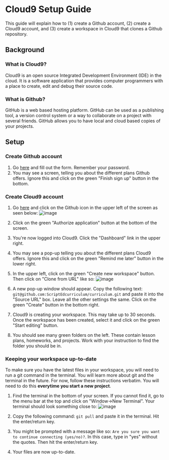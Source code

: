 # Cloud9 Setup Guide

This guide will explain how to (1) create a Github account, (2) create a Cloud9 account, and (3) create a workspace in Cloud9 that clones a Github repository.

## Background

### What is Cloud9?

Cloud9 is an open source Integrated Development Environment (IDE) in the cloud. It is a software application that provides computer programmers with a place to create, edit and debug their source code.

### What is Github?

GitHub is a web based hosting platform. GitHub can be used as a publishing tool, a version control system or a way to collaborate on a project with several friends. GitHub allows you to have local and cloud based copies of your projects.

## Setup

### Create Github account

1. Go [here](https://github.com/join) and fill out the form. Remember your password.
2. You may see a screen, telling you about the different plans Github offers. Ignore this and click on the green "Finish sign up" button in the bottom.

### Create Cloud9 account

1. Go [here](https://c9.io/) and click on the Github icon in the upper left of the screen as seen below: ![image](http://i.imgur.com/95AGSAw.png)

2. Click on the green "Authorize application" button at the bottom of the screen.

3. You're now logged into Cloud9. Click the "Dashboard" link in the upper right.

4. You may see a pop-up telling you about the different plans Cloud9 offers. Ignore this and click on the green "Remind me later" button in the lower right.

5. In the upper left, click on the green "Create new workspace" button. Then click on "Clone from URL" like so: ![image](http://i.imgur.com/5fZCQNd.png)

6. A new pop-up window should appear. Copy the following text: ``git@github.com:ScriptEdcurriculum/curriculum.git`` and paste it into the "Source URL" box. Leave all the other settings the same. Click on the green "Create" button in the bottom right.

7. Cloud9 is creating your workspace. This may take up to 30 seconds. Once the workspace has been created, select it and click on the green "Start editing" button. 

8. You should see many green folders on the left. These contain lesson plans, homeworks, and projects. Work with your instruction to find the folder you should be in.

### Keeping your workspace up-to-date

To make sure you have the latest files in your workspace, you will need to run a git command in the terminal. You will learn more about git and the terminal in the future. For now, follow these instructions verbatim. You will need to do this **everytime you start a new project**.

1. Find the terminal in the bottom of your screen. If you cannot find it, go to the menu bar at the top and click on "Window->New Terminal". Your terminal should look something close to:
![image](http://i.imgur.com/EcpmCiX.png)

2. Copy the following command: ``git pull`` and paste it in the terminal. Hit the enter/return key. 

3. You might be prompted with a message like so: ``Are you sure you want to continue connecting (yes/no)?``. In this case, type in "yes" without the quotes. Then hit the enter/return key.

4. Your files are now up-to-date.



